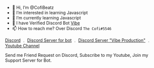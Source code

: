 - 👋 Hi, I’m @CofiBeatz
- 👀 I’m interested in learning Javascript
- 🌱 I’m currently learning Javascript
- 🤖 I have Verified Discord Bot [Vibe](https://top.gg/bot/736260472663179375)
- 📫 How to reach me? Over Discord `The Cofi#5546`

<p align="left"> 
    <a href="https://discord.com/users/714210674020188241">Discord</a>
    ﹒
    <a href="https://discord.gg/EcXEjfU9pQ">Discord Server for bot</a>
    ﹒
    <a href= "https://discord.gg/2fD8SeXDpk">Discord Server "Vibe Production"</a>
    ﹒
    <a href="https://www.youtube.com/c/vibeproductionofficial">Youtube Channel</a>
</p>
<p align="left">  
Send me Friend Request on Discord, Subscribe to my Youtube, Join my Support Server for Bot.
</p>
